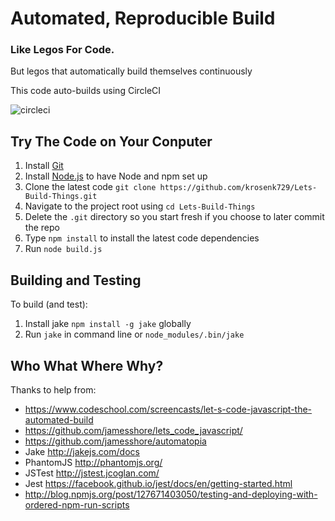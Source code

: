 # Automated, Reproducible Build

### Like Legos For Code.

But legos that automatically build themselves continuously 

This code auto-builds using CircleCI 

![circleci]('README.jpg')

Try The Code on Your Conputer
------

1. Install [Git](http://git-scm.com/downloads)
1. Install [Node.js](https://nodejs.org/en/) to have Node and npm set up
1. Clone the latest code `git clone https://github.com/krosenk729/Lets-Build-Things.git`
1. Navigate to the project root using `cd Lets-Build-Things`
1. Delete the `.git` directory so you start fresh if you choose to later commit the repo
1. Type `npm install` to install the latest code dependencies 
1. Run `node build.js` 


Building and Testing
--------------------

To build (and test):

1. Install jake `npm install -g jake` globally 
1. Run `jake` in command line or `node_modules/.bin/jake`


Who What Where Why?
------

Thanks to help from: 

+ https://www.codeschool.com/screencasts/let-s-code-javascript-the-automated-build 
+ https://github.com/jamesshore/lets_code_javascript/
+ https://github.com/jamesshore/automatopia
+ Jake http://jakejs.com/docs
+ PhantomJS http://phantomjs.org/ 
+ JSTest http://jstest.jcoglan.com/
+ Jest https://facebook.github.io/jest/docs/en/getting-started.html
+ http://blog.npmjs.org/post/127671403050/testing-and-deploying-with-ordered-npm-run-scripts
